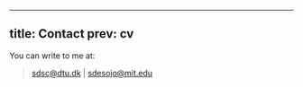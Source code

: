 
---
title: Contact
prev: cv
---

You can write to me at:
> [sdsc@dtu.dk](mailto:sdsc@dtu.dk) | 
> [sdesojo@mit.edu](mailto:sdesojo@mit.edu)  

<!--
Or visit me at:
> DTU Compute - Cognitive Systems  
Richard Petersens Plads    
Building 321  
2800 Kgs. Lyngby  
Denmark 
-->
